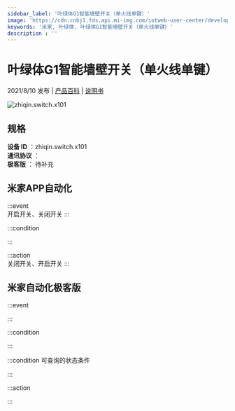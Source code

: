 ```yaml
---
sidebar_label: '叶绿体G1智能墙壁开关（单火线单键）'
image: 'https://cdn.cnbj1.fds.api.mi-img.com/iotweb-user-center/developer_1679047956176P1WQk8jt.png?GalaxyAccessKeyId=AKVGLQWBOVIRQ3XLEW&Expires=9223372036854775807&Signature=QxDoK/Y8NPR+wyuPJMxa84/c/Ds='
keywords: '米家, 叶绿体, 叶绿体G1智能墙壁开关（单火线单键）'
description : ''
---
```

# 叶绿体G1智能墙壁开关（单火线单键）

2021/8/10 发布 | [产品百科](https://home.mi.com/webapp/content/baike/product/index.html?model=zhiqin.switch.x101/) | [说明书](https://home.mi.com/views/introduction.html?model=zhiqin.switch.x101&region=cn)

![zhiqin.switch.x101](https://cdn.cnbj1.fds.api.mi-img.com/iotweb-user-center/developer_1679047956176P1WQk8jt.png?GalaxyAccessKeyId=AKVGLQWBOVIRQ3XLEW&Expires=9223372036854775807&Signature=QxDoK/Y8NPR+wyuPJMxa84/c/Ds=)

## 规格  
> 
**设备 ID** ：zhiqin.switch.x101  
**通讯协议** ：  
**极客版**  ： 待补充 


## 米家APP自动化  

:::event  
开启开关、关闭开关
:::

:::condition  

:::

:::action   
关闭开关、开启开关
:::

## 米家自动化极客版  

:::event  

:::

:::condition  

:::

:::condition 可查询的状态条件  

:::

:::action  

:::

        
